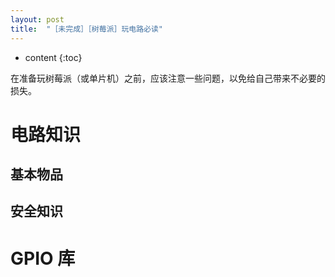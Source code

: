 ```yaml
---
layout: post
title:  "［未完成］［树莓派］玩电路必读"
---
```

* content
{:toc}

在准备玩树莓派（或单片机）之前，应该注意一些问题，以免给自己带来不必要的损失。

# 电路知识

## 基本物品

## 安全知识

# GPIO 库
